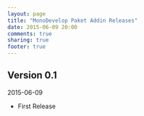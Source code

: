 ```yaml
---
layout: page
title: "MonoDevelop Paket Addin Releases"
date: 2015-06-09 20:00
comments: true
sharing: true
footer: true
---
```


## Version 0.1

2015-06-09

 * First Release
 